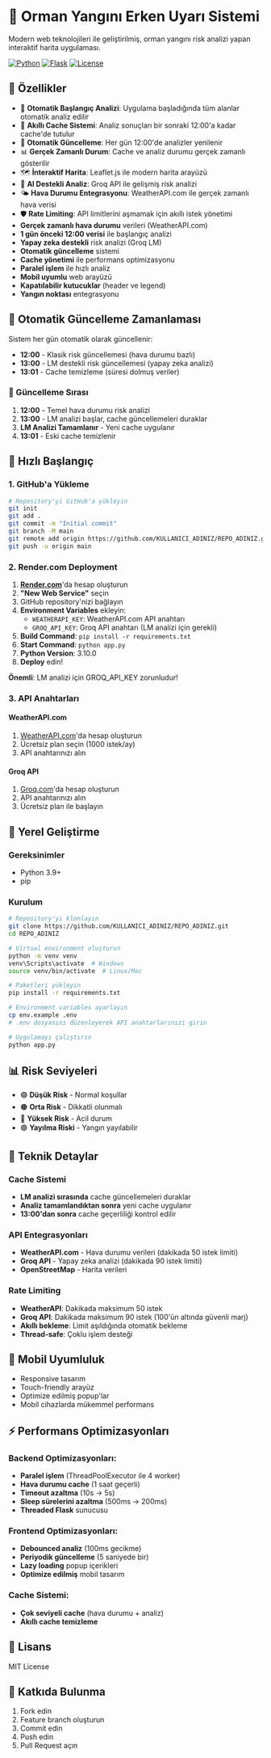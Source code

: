 # 🌲 Orman Yangını Erken Uyarı Sistemi

Modern web teknolojileri ile geliştirilmiş, orman yangını risk analizi yapan interaktif harita uygulaması.

[![Python](https://img.shields.io/badge/Python-3.11+-blue.svg)](https://python.org)
[![Flask](https://img.shields.io/badge/Flask-2.3.3-green.svg)](https://flask.palletsprojects.com)
[![License](https://img.shields.io/badge/License-MIT-yellow.svg)](LICENSE)

## 🚀 Özellikler

- 🚀 **Otomatik Başlangıç Analizi**: Uygulama başladığında tüm alanlar otomatik analiz edilir
- 💾 **Akıllı Cache Sistemi**: Analiz sonuçları bir sonraki 12:00'a kadar cache'de tutulur
- 🔄 **Otomatik Güncelleme**: Her gün 12:00'de analizler yenilenir
- 📊 **Gerçek Zamanlı Durum**: Cache ve analiz durumu gerçek zamanlı gösterilir
- 🗺️ **İnteraktif Harita**: Leaflet.js ile modern harita arayüzü
- 🤖 **AI Destekli Analiz**: Groq API ile gelişmiş risk analizi
- 🌤️ **Hava Durumu Entegrasyonu**: WeatherAPI.com ile gerçek zamanlı hava verisi
- 🛡️ **Rate Limiting**: API limitlerini aşmamak için akıllı istek yönetimi
- **Gerçek zamanlı hava durumu** verileri (WeatherAPI.com)
- **1 gün önceki 12:00 verisi** ile başlangıç analizi
- **Yapay zeka destekli** risk analizi (Groq LM)
- **Otomatik güncelleme** sistemi
- **Cache yönetimi** ile performans optimizasyonu
- **Paralel işlem** ile hızlı analiz
- **Mobil uyumlu** web arayüzü
- **Kapatılabilir kutucuklar** (header ve legend)
- **Yangın noktası** entegrasyonu

## 📅 Otomatik Güncelleme Zamanlaması

Sistem her gün otomatik olarak güncellenir:

- **12:00** - Klasik risk güncellemesi (hava durumu bazlı)
- **13:00** - LM destekli risk güncellemesi (yapay zeka analizi)
- **13:01** - Cache temizleme (süresi dolmuş veriler)

### 🔄 Güncelleme Sırası

1. **12:00** - Temel hava durumu risk analizi
2. **13:00** - LM analizi başlar, cache güncellemeleri duraklar
3. **LM Analizi Tamamlanır** - Yeni cache uygulanır
4. **13:01** - Eski cache temizlenir

## 🚀 Hızlı Başlangıç

### 1. GitHub'a Yükleme

```bash
# Repository'yi GitHub'a yükleyin
git init
git add .
git commit -m "Initial commit"
git branch -M main
git remote add origin https://github.com/KULLANICI_ADINIZ/REPO_ADINIZ.git
git push -u origin main
```

### 2. Render.com Deployment

1. **[Render.com](https://render.com)**'da hesap oluşturun
2. **"New Web Service"** seçin
3. GitHub repository'nizi bağlayın
4. **Environment Variables** ekleyin:
   - `WEATHERAPI_KEY`: WeatherAPI.com API anahtarı
   - `GROQ_API_KEY`: Groq API anahtarı (LM analizi için gerekli)
5. **Build Command**: `pip install -r requirements.txt`
6. **Start Command**: `python app.py`
7. **Python Version**: 3.10.0
8. **Deploy** edin!

**Önemli**: LM analizi için GROQ_API_KEY zorunludur!

### 3. API Anahtarları

#### WeatherAPI.com
1. [WeatherAPI.com](https://www.weatherapi.com/)'da hesap oluşturun
2. Ücretsiz plan seçin (1000 istek/ay)
3. API anahtarınızı alın

#### Groq API
1. [Groq.com](https://console.groq.com/)'da hesap oluşturun
2. API anahtarınızı alın
3. Ücretsiz plan ile başlayın

## 🔧 Yerel Geliştirme

### Gereksinimler
- Python 3.9+
- pip

### Kurulum
```bash
# Repository'yi klonlayın
git clone https://github.com/KULLANICI_ADINIZ/REPO_ADINIZ.git
cd REPO_ADINIZ

# Virtual environment oluşturun
python -m venv venv
venv\Scripts\activate  # Windows
source venv/bin/activate  # Linux/Mac

# Paketleri yükleyin
pip install -r requirements.txt

# Environment variables ayarlayın
cp env.example .env
# .env dosyasını düzenleyerek API anahtarlarınızı girin

# Uygulamayı çalıştırın
python app.py
```

## 📊 Risk Seviyeleri

- 🟢 **Düşük Risk** - Normal koşullar
- 🟠 **Orta Risk** - Dikkatli olunmalı
- 🔴 **Yüksek Risk** - Acil durum
- 🟣 **Yayılma Riski** - Yangın yayılabilir

## 🔧 Teknik Detaylar

### Cache Sistemi

- **LM analizi sırasında** cache güncellemeleri duraklar
- **Analiz tamamlandıktan sonra** yeni cache uygulanır
- **13:00'dan sonra** cache geçerliliği kontrol edilir

### API Entegrasyonları

- **WeatherAPI.com** - Hava durumu verileri (dakikada 50 istek limiti)
- **Groq API** - Yapay zeka analizi (dakikada 90 istek limiti)
- **OpenStreetMap** - Harita verileri

### Rate Limiting

- **WeatherAPI**: Dakikada maksimum 50 istek
- **Groq API**: Dakikada maksimum 90 istek (100'ün altında güvenli marj)
- **Akıllı bekleme**: Limit aşıldığında otomatik bekleme
- **Thread-safe**: Çoklu işlem desteği

## 📱 Mobil Uyumluluk

- Responsive tasarım
- Touch-friendly arayüz
- Optimize edilmiş popup'lar
- Mobil cihazlarda mükemmel performans

## ⚡ Performans Optimizasyonları

### **Backend Optimizasyonları:**
- **Paralel işlem** (ThreadPoolExecutor ile 4 worker)
- **Hava durumu cache** (1 saat geçerli)
- **Timeout azaltma** (10s → 5s)
- **Sleep sürelerini azaltma** (500ms → 200ms)
- **Threaded Flask** sunucusu

### **Frontend Optimizasyonları:**
- **Debounced analiz** (100ms gecikme)
- **Periyodik güncelleme** (5 saniyede bir)
- **Lazy loading** popup içerikleri
- **Optimize edilmiş** mobil tasarım

### **Cache Sistemi:**
- **Çok seviyeli cache** (hava durumu + analiz)
- **Akıllı cache temizleme**

## 📝 Lisans

MIT License

## 🤝 Katkıda Bulunma

1. Fork edin
2. Feature branch oluşturun
3. Commit edin
4. Push edin
5. Pull Request açın 